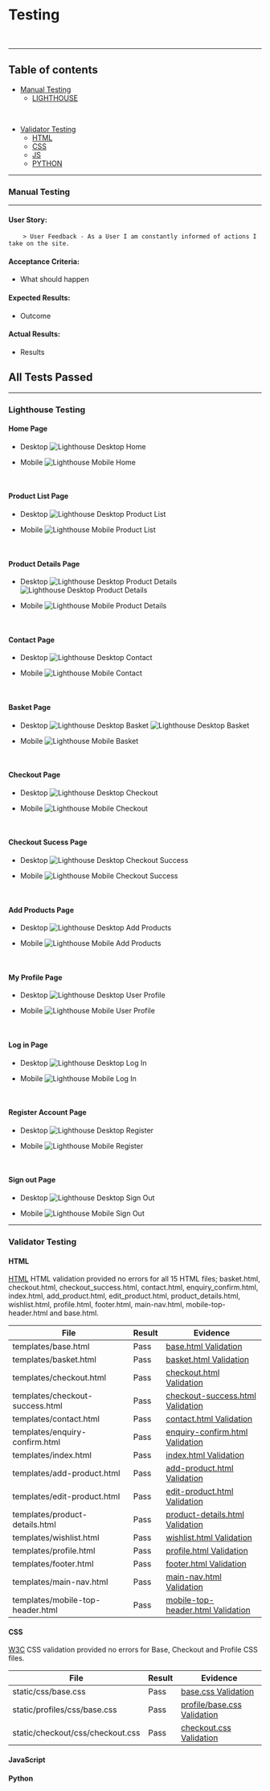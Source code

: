 # **Testing**
<br>

<hr>

## **Table of contents**

- [Manual Testing](#manual-testing)
    - [LIGHTHOUSE ](#lighthouse)

<br>

- [Validator Testing](#validator-testing)
    - [HTML](#html)
    - [CSS](#css)
    - [JS](#js)
    - [PYTHON](#python)
    

<hr>

### **Manual Testing**

-----

#### **User Story:**

        > User Feedback - As a User I am constantly informed of actions I take on the site.

#### **Acceptance Criteria:**
* What should happen

#### **Expected Results:**
* Outcome

#### **Actual Results:**
* Results

All Tests Passed 
---

<hr>

### **Lighthouse Testing**

#### **Home Page**
- Desktop
            ![Lighthouse Desktop Home](docs/read-me/lighthouse/dtop-home.png)

- Mobile
            ![Lighthouse Mobile Home](docs/read-me/lighthouse/mob-home.png)

<br>

#### **Product List Page**
- Desktop
            ![Lighthouse Desktop Product List](docs/read-me/lighthouse/dtop-prod-list.png)

- Mobile
            ![Lighthouse Mobile Product List](docs/read-me/lighthouse/mob-prod-list.png)

<br>

#### **Product Details Page**
- Desktop
            ![Lighthouse Desktop Product Details](docs/read-me/lighthouse/dtop-prod-det.png)
            ![Lighthouse Desktop Product Details](docs/read-me/lighthouse/dtop-prod-det-fix.png)

- Mobile
            ![Lighthouse Mobile Product Details](docs/read-me/lighthouse/mob-prod-det.png)

<br>

#### **Contact Page**
- Desktop
            ![Lighthouse Desktop Contact](docs/read-me/lighthouse/dtop-contact.png)

- Mobile
            ![Lighthouse Mobile Contact](docs/read-me/lighthouse/mob-contact.png)

<br>

#### **Basket Page**
- Desktop
            ![Lighthouse Desktop Basket](docs/read-me/lighthouse/dtop-basket.png)
            ![Lighthouse Desktop Basket](docs/read-me/lighthouse/dtop-basket-fix.png)

- Mobile
            ![Lighthouse Mobile Basket](docs/read-me/lighthouse/mob-prod-list.png)

<br>

#### **Checkout Page**
- Desktop
            ![Lighthouse Desktop Checkout](docs/read-me/lighthouse/dtop-checkout.png)

- Mobile
            ![Lighthouse Mobile Checkout](docs/read-me/lighthouse/mob-checkout.png)

<br>

#### **Checkout Sucess Page**
- Desktop
            ![Lighthouse Desktop Checkout Success](docs/read-me/lighthouse/dtop-checkout-success.png)

- Mobile
            ![Lighthouse Mobile Checkout Success](docs/read-me/lighthouse/mob-checkout-success.png)

<br>

#### **Add Products Page**
- Desktop
            ![Lighthouse Desktop Add Products](docs/read-me/lighthouse/dtop-admin.png)

- Mobile
            ![Lighthouse Mobile Add Products](docs/read-me/lighthouse/mob-admin.png)

<br>

#### **My Profile Page**
- Desktop
            ![Lighthouse Desktop User Profile](docs/read-me/lighthouse/dtop-profile.png)

- Mobile
            ![Lighthouse Mobile User Profile](docs/read-me/lighthouse/mob-contact.png)

<br>

#### **Log in Page**
- Desktop
            ![Lighthouse Desktop Log In](docs/read-me/lighthouse/dtop-login.png)

- Mobile
            ![Lighthouse Mobile Log In](docs/read-me/lighthouse/mob-login.png)

<br>

#### **Register Account Page**
- Desktop
            ![Lighthouse Desktop Register](docs/read-me/lighthouse/dtop-register.png)

- Mobile
            ![Lighthouse Mobile Register](docs/read-me/lighthouse/mob-register.png)

<br>

#### **Sign out Page**
- Desktop
            ![Lighthouse Desktop Sign Out](docs/read-me/lighthouse/dtop-log-out.png)

- Mobile
            ![Lighthouse Mobile Sign Out](docs/read-me/lighthouse/mob-logout.png)

<hr>

### **Validator Testing**

#### **HTML**

[HTML](https://validator.w3.org/nu/#textarea) HTML validation provided no errors for all 15 HTML files; basket.html, checkout.html, checkout_success.html, contact.html, enquiry_confirm.html, index.html, add_product.html, edit_product.html, product_details.html, wishlist.html, profile.html, footer.html, main-nav.html, mobile-top-header.html and base.html.

File | Result | Evidence | 
--- | --- | --- |
templates/base.html | Pass | [base.html Validation](docs/read-me/testing/w3c-base-html.png)
templates/basket.html | Pass | [basket.html Validation](docs/read-me/testing/w3c-basket-html.png)
templates/checkout.html | Pass | [checkout.html Validation](docs/read-me/testing/w3c-checkout-html.png)
templates/checkout-success.html | Pass | [checkout-success.html Validation](docs/read-me/testing/w3c-checkout-success-html.png)
templates/contact.html | Pass | [contact.html Validation](docs/read-me/testing/w3c-contact-html.png)
templates/enquiry-confirm.html | Pass | [enquiry-confirm.html Validation](docs/read-me/testing/w3c-enquiry-confirm-html.png)
templates/index.html | Pass | [index.html Validation](docs/read-me/testing/w3c-index-html.png)
templates/add-product.html | Pass | [add-product.html Validation](docs/read-me/testing/w3c-add-product-html.png)
templates/edit-product.html | Pass | [edit-product.html Validation](docs/read-me/testing/w3c-edit-product-html.png)
templates/product-details.html | Pass | [product-details.html Validation](docs/read-me/testing/w3c-product-details-html.png)
templates/wishlist.html | Pass | [wishlist.html Validation](docs/read-me/testing/w3c-wishlist-html.png)
templates/profile.html | Pass | [profile.html Validation](docs/read-me/testing/w3c-profile-html.png)
templates/footer.html | Pass | [footer.html Validation](docs/read-me/testing/w3c-footer-html.png)
templates/main-nav.html | Pass | [main-nav.html Validation](docs/read-me/testing/w3c-main-nav-html.png)
templates/mobile-top-header.html | Pass | [mobile-top-header.html Validation](docs/read-me/testing/w3c-mobile-top-header-html.png)

#### **CSS**
 
[W3C](https://jigsaw.w3.org/css-validator/#validate_by_input) CSS validation provided no errors for Base, Checkout and Profile CSS files.

File | Result | Evidence | 
--- | --- | --- |
static/css/base.css | Pass | [base.css Validation](docs/read-me/testing/w3c-base-css.png)
static/profiles/css/base.css | Pass | [profile/base.css Validation](docs/read-me/testing/w3c-profile-css.png)
static/checkout/css/checkout.css | Pass | [checkout.css Validation](docs/read-me/testing/w3c-checkout-css.png)

#### **JavaScript**

#### **Python**


